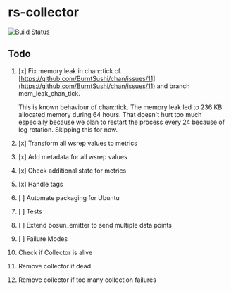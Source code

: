 # rs-collector

[![Build Status](https://travis-ci.org/lukaspustina/rs-collector.svg?branch=master)](https://travis-ci.org/lukaspustina/rs-collector)

## Todo

1. [x] Fix memory leak in chan::tick
    cf. [https://github.com/BurntSushi/chan/issues/11](https://github.com/BurntSushi/chan/issues/11) and branch mem_leak_chan_tick.

    This is known behaviour of chan::tick. The memory leak led to 236 KB
    allocated memory during 64 hours. That doesn't hurt too much
    especially because we plan to restart the process every 24 because
    of log rotation. Skipping this for now.

1. [x] Transform all wsrep values to metrics
1. [x] Add metadata for all wsrep values
1. [x] Check additional state for metrics
1. [x] Handle tags
1. [ ] Automate packaging for Ubuntu
1. [ ] Tests
1. [ ] Extend bosun_emitter to send multiple data points
1. [ ] Failure Modes
  1. Check if Collector is alive
  1. Remove collector if dead
  1. Remove collector if too many collection failures

